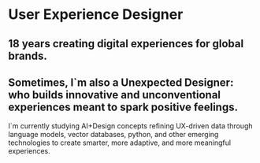 # User Experience Designer
18 years creating digital experiences for global brands.
-
Sometimes, I`m also a Unexpected Designer: who builds innovative and unconventional experiences meant to spark positive feelings.
-
I`m currently studying AI+Design concepts refining UX-driven data through language models, vector databases, python, and other emerging technologies to create smarter, more adaptive, and more meaningful experiences.
